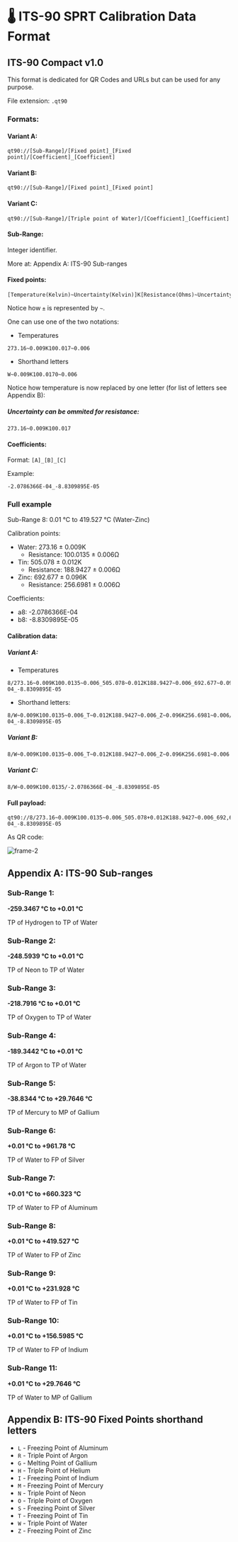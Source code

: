 🌡 ITS-90 SPRT Calibration Data Format
======================================

## ITS-90 Compact v1.0

This format is dedicated for QR Codes and URLs but can be used for any purpose.

File extension: `.qt90`

### Formats:

#### Variant A: 

```
qt90://[Sub-Range]/[Fixed point]_[Fixed point]/[Coefficient]_[Coefficient]
```

#### Variant B: 

```
qt90://[Sub-Range]/[Fixed point]_[Fixed point]
```

#### Variant C: 

```
qt90://[Sub-Range]/[Triple point of Water]/[Coefficient]_[Coefficient]
```


#### Sub-Range:

Integer identifier.

More at: Appendix A: ITS-90 Sub-ranges


#### Fixed points:

```
[Temperature(Kelvin)~Uncertainty(Kelvin)]K[Resistance(Ohms)~Uncertainty(Ohms)]
```

Notice how `±` is represented by `~`.

One can use one of the two notations:

- Temperatures

```
273.16~0.009K100.017~0.006
```

- Shorthand letters

```
W~0.009K100.0170~0.006
```

Notice how temperature is now replaced by one letter (for list of letters see Appendix B):


##### Uncertainty can be ommited for resistance:

```
273.16~0.009K100.017
```

#### Coefficients:

Format: `[A]_[B]_[C]`

Example:

```
-2.0786366E-04_-8.8309895E-05
```

### Full example

Sub-Range 8: 0.01 °C to 419.527 °C (Water-Zinc)

Calibration points:

- Water: 273.16 ± 0.009K 
  - Resistance: 100.0135 ± 0.006Ω
- Tin:  505.078 ± 0.012K 
  - Resistance: 188.9427 ± 0.006Ω
- Zinc: 692.677 ± 0.096K 
  - Resistance: 256.6981 ± 0.006Ω

Coefficients:

- a8: -2.0786366E-04
- b8: -8.8309895E-05

#### Calibration data:

##### Variant A:

- Temperatures

```
8/273.16~0.009K100.0135~0.006_505.078~0.012K188.9427~0.006_692.677~0.096K256.6981~0.006/-2.0786366E-04_-8.8309895E-05
```

- Shorthand letters: 

```
8/W~0.009K100.0135~0.006_T~0.012K188.9427~0.006_Z~0.096K256.6981~0.006/-2.0786366E-04_-8.8309895E-05
```

##### Variant B:

```
8/W~0.009K100.0135~0.006_T~0.012K188.9427~0.006_Z~0.096K256.6981~0.006
```

##### Variant C:

```
8/W~0.009K100.0135/-2.0786366E-04_-8.8309895E-05
```

#### Full payload:

```
qt90://8/273.16~0.009K100.0135~0.006_505.078+0.012K188.9427~0.006_692,677~0.096K256.6981~0.006/-2.0786366E-04_-8.8309895E-05
```

As QR code:

![frame-2](https://user-images.githubusercontent.com/3382607/143776121-851bdc9b-fe55-4568-84d2-ed5c8e63789c.png)

## Appendix A: ITS-90 Sub-ranges

### Sub-Range 1:

**-259.3467 °C to +0.01 °C**

TP of Hydrogen to TP of Water


### Sub-Range 2:

**-248.5939 °C to +0.01 °C**

TP of Neon to TP of Water


### Sub-Range 3:

**-218.7916 °C to +0.01 °C**

TP of Oxygen to TP of Water


### Sub-Range 4:

**-189.3442 °C to +0.01 °C**

TP of Argon to TP of Water


### Sub-Range 5:

**-38.8344 °C to +29.7646 °C**

TP of Mercury to MP of Gallium


### Sub-Range 6:

**+0.01 °C to +961.78 °C**

TP of Water to FP of Silver


### Sub-Range 7:

**+0.01 °C to +660.323 °C**

TP of Water to FP of Aluminum


### Sub-Range 8:

**+0.01 °C to +419.527 °C**

TP of Water to FP of Zinc


### Sub-Range 9:

**+0.01 °C to +231.928 °C**

TP of Water to FP of Tin


### Sub-Range 10:

**+0.01 °C to +156.5985 °C**

TP of Water to FP of Indium


### Sub-Range 11:

**+0.01 °C to +29.7646 °C**

TP of Water to MP of Gallium

## Appendix B: ITS-90 Fixed Points shorthand letters

- `L` - Freezing Point of Aluminum
- `R` - Triple Point of Argon
- `G` - Melting Point of Gallium
- `H` - Triple Point of Helium
- `I` - Freezing Point of Indium
- `M` - Freezing Point of Mercury
- `N` - Triple Point of Neon
- `O` - Triple Point of Oxygen
- `S` - Freezing Point of Silver
- `T` - Freezing Point of Tin
- `W` - Triple Point of Water
- `Z` - Freezing Point of Zinc

